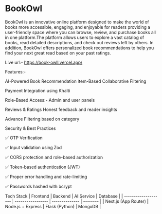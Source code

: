 # BookOwl
BookOwl is an innovative online platform designed to make the world of books more accessible, engaging, and enjoyable for readers providing a user-friendly space where you can browse,
review, and purchase books all in one platform.The platform allows users to explore a vast catalog of books, read detailed descriptions, and check out reviews left by others. In addition,
BookOwl offers personalized book recommendations to help you find your next great read
based on your past ratings.

Live url:- https://book-owll.vercel.app/

Features:-

AI-Powered Book Recommendation
Item-Based Collaborative Filtering

Payment Integration using Khalti

Role-Based Access:-  Admin and user panels

Reviews & Ratings
Honest feedback and reader insights

Advance Filtering based on category

 Security & Best Practices
 
✅ OTP Verification

✅ Input validation using Zod

✅ CORS protection and role-based authorization

✅ Token-based authentication (JWT)

✅ Proper error handling and rate-limiting

✅ Passwords hashed with bcrypt

Tech Stack
| Frontend             | Backend           | AI Service     | Database |
| -------------------- | ----------------- | -------------- | -------- |
| Next.js (App Router) | Node.js + Express | Flask (Python) | MongoDB  |





